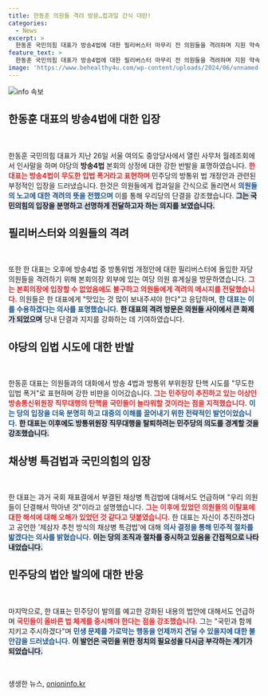 ```yaml
---
title: 한동훈 의원들 격려 방문…컵과일 간식 대란!
categories:
  - News
excerpt: >
  한동훈 국민의힘 대표가 방송4법에 대한 필리버스터 마무리 전 의원들을 격려하며 지원 약속! 여당의 단합을 강조한 그의 발언 속엔 한층 더 강력한 정치적 메시지가 숨어 있다. 이번 발언의 배경과 파장을 살펴보자!
feature_text: >
  한동훈 국민의힘 대표가 방송4법에 대한 필리버스터 마무리 전 의원들을 격려하며 지원 약속! 여당의 단합을 강조한 그의 발언 속엔 한층 더 강력한 정치적 메시지가 숨어 있다. 이번 발언의 배경과 파장을 살펴보자!
image: 'https://www.behealthy4u.com/wp-content/uploads/2024/06/unnamed-file.png'
---
```


<p><img src="https://www.behealthy4u.com/wp-content/uploads/2024/06/unnamed-file.png" alt="info 속보" /></p>

<h2 data-ke-size="size26">한동훈 대표의 방송4법에 대한 입장</h2>

<p data-ke-size="size16">&nbsp;</p>

<p>한동훈 국민의힘 대표가 지난 26일 서울 여의도 중앙당사에서 열린 사무처 월례조회에서 인사말을 하며 야당의 <b>방송4법</b> 본회의 상정에 대한 강한 반발을 표명하였습니다. <b><span style="color: #ee2323;">한 대표는 방송4법이 무도한 입법 폭거라고 표현하며</span></b> 민주당의 방통위 법 개정안과 관련된 부정적인 입장을 드러냈습니다. 한것은 의원들에게 컵과일을 간식으로 돌리면서 <b><span style="color: #1a5490;">의원들의 노고에 대한 격려의 뜻을 전했으며</span></b> 이를 통해 우리당의 단결을 강조했습니다. <b><span style="background-color: #21538527;">그는 국민의힘의 입장을 분명하고 선명하게 전달하고자 하는 의지를 보였습니다.</span></b></p>

<h2 data-ke-size="size26">필리버스터와 의원들의 격려</h2>

<p data-ke-size="size16">&nbsp;</p>

<p>또한 한 대표는 오후에 방송4법 중 방통위법 개정안에 대한 필리버스터에 돌입한 자당 의원들을 격려하기 위해 본회의장 외부에 있는 여당 의원 휴게실을 방문하였습니다. <b><span style="color: #ee2323;">그는 본회의장에 입장할 수 없었음에도 불구하고 의원들에게 격려의 메시지를 전달했습니다.</span></b> 의원들은 한 대표에게 "맛있는 것 많이 보내주셔야 한다"고 응답하며, <b><span style="color: #1a5490;">한 대표는 이를 수용하겠다는 의사를 표명했습니다.</span></b> <b><span style="background-color: #21538527;">한 대표의 격려 방문은 의원들 사이에서 큰 화제가 되었으며</span></b> 당내 단결과 지지를 강화하는 데 기여하였습니다.</p>

<h2 data-ke-size="size26">야당의 입법 시도에 대한 반발</h2>

<p data-ke-size="size16">&nbsp;</p>

<p>한동훈 대표는 의원들과의 대화에서 방송 4법과 방통위 부위원장 탄핵 시도를 "무도한 입법 폭거"로 표현하며 강한 비판을 이어갔습니다. <b><span style="color: #ee2323;">그는 민주당이 추진하고 있는 이상인 방송통신위원장 직무대행의 탄핵을 국민들이 놀라워할 것이라는 점을 지적했습니다.</span></b> <b><span style="color: #1a5490;">이는 당의 입장을 더욱 분명히 하고 대중의 이해를 끌어내기 위한 전략적인 발언이었습니다.</span></b> <b><span style="background-color: #21538527;">한 대표는 이후에도 방통위원장 직무대행을 탈퇴하려는 민주당의 의도를 경계할 것을 강조했습니다.</span></b></p>

<h2 data-ke-size="size26">채상병 특검법과 국민의힘의 입장</h2>

<p data-ke-size="size16">&nbsp;</p>

<p>한 대표는 과거 국회 재표결에서 부결된 채상병 특검법에 대해서도 언급하며 "우리 의원들이 단결해서 막아낸 것"이라고 설명했습니다. <b><span style="color: #ee2323;">그는 이후에 있었던 의원들의 이탈표에 대한 해석에 대해 오해가 있었던 것 같다고 덧붙였습니다.</span></b> 한 대표는 자신이 추진하겠다고 공언한 '제삼자 추천 방식의 채상병 특검법'에 대해 <b><span style="color: #1a5490;">의사 결정을 통해 민주적 절차를 밟겠다는 의사를 밝혔습니다.</span></b> <b><span style="background-color: #21538527;">이는 당의 조직과 절차를 중시하고 있음을 간접적으로 나타내었습니다.</span></b></p>

<h2 data-ke-size="size26">민주당의 법안 발의에 대한 반응</h2>

<p data-ke-size="size16">&nbsp;</p>

<p>마지막으로, 한 대표는 민주당이 발의를 예고한 강화된 내용의 법안에 대해서도 언급하며 <b><span style="color: #ee2323;">국민들이 올바른 법 체계를 중시해야 한다는 점을 강조했습니다.</span></b> 그는 "국민과 함께 지키고 주시하겠다"며 <b><span style="color: #1a5490;">민생 문제를 가로막는 행동을 언제까지 견딜 수 있을지에 대한 불안감을 드러냈습니다.</span></b> <b><span style="background-color: #21538527;">이 발언은 국민을 위한 정치의 필요성을 다시금 부각하는 계기가 되었습니다.</span></b></p>

<p data-ke-size="size16">&nbsp;</p>
생생한 뉴스, <a href="https://onioninfo.kr" rel="dofollow">onioninfo.kr</a>


